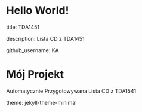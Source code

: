 # Hello World!
title: TDA1451

description: Lista CD z TDA1451

github_username: KA

# Mój Projekt
Automatycznie Przygotowywana Lista CD z TDA1541

theme: jekyll-theme-minimal

